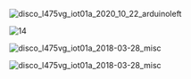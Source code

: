 ![disco_l475vg_iot01a_2020_10_22_arduinoleft](https://user-images.githubusercontent.com/56014938/155337018-8fe0f4e6-febb-46d4-b4ed-02ef54778e0f.jpg)

![14](https://user-images.githubusercontent.com/56014938/155337565-faffc80a-2c09-48db-99f0-443a984b17f5.png)

![disco_l475vg_iot01a_2018-03-28_misc](https://user-images.githubusercontent.com/56014938/155337056-16af1ec6-f7c4-4333-a393-7736963c1a1d.png)

![disco_l475vg_iot01a_2018-03-28_misc](https://user-images.githubusercontent.com/56014938/155337076-4c5def60-f6d6-4dcc-98f4-732a9fb4cb06.png)
